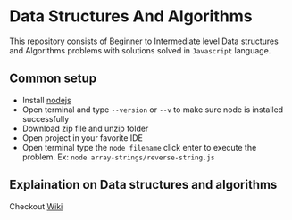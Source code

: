 # Data Structures And Algorithms

This repository consists of Beginner to Intermediate level Data structures and Algorithms problems with solutions solved in `Javascript` language.

## Common setup

- Install [nodejs](https://nodejs.org/en/download/)
- Open terminal and type `--version` or `--v` to make sure node is installed successfully
- Download zip file and unzip folder
- Open project in your favorite IDE
- Open terminal type the `node filename` click enter to execute the problem. Ex: `node array-strings/reverse-string.js`

## Explaination on Data structures and algorithms

Checkout [Wiki](https://github.com/VeenaPD/Data-Structures-And-Algorithms/wiki)



